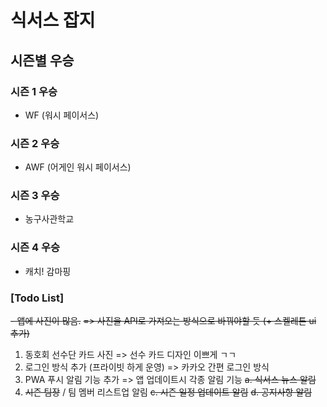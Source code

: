 # 식서스 잡지

## 시즌별 우승

### 시즌 1 우승
- WF (워시 페이서스)


### 시즌 2 우승
- AWF (어게인 워시 페이서스)


### 시즌 3 우승
- 농구사관학교


### 시즌 4 우승
- 캐치! 감마핑


### [Todo List]
~~- 앱에 사진이 많음.~~
~~=> 사진을 API로 가져오는 방식으로 바꿔야할 듯 (+ 스켈레톤 ui 추가)~~
1. 동호회 선수단 카드 사진
=> 선수 카드 디자인 이쁘게 ㄱㄱ
2. 로그인 방식 추가 (프라이빗 하게 운영)
=> 카카오 간편 로그인 방식
3. PWA 푸시 알림 기능 추가
=> 앱 업데이트시 각종 알림 기능
~~a. 식서스 뉴스 알림~~
4. ~~시즌 팀장~~ / 팀 멤버 리스트업 알림
~~c. 시즌 일정 업데이트 알림~~
~~d. 공지사항 알림~~


